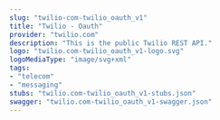 ```yaml
---
slug: "twilio-com-twilio_oauth_v1"
title: "Twilio - Oauth"
provider: "twilio.com"
description: "This is the public Twilio REST API."
logo: "twilio.com-twilio_oauth_v1-logo.svg"
logoMediaType: "image/svg+xml"
tags:
- "telecom"
- "messaging"
stubs: "twilio.com-twilio_oauth_v1-stubs.json"
swagger: "twilio.com-twilio_oauth_v1-swagger.json"
---
```

